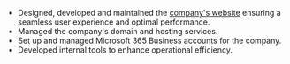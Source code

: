 - Designed, developed and maintained the [company's website](https://www.geotecenergy.pro) ensuring a seamless user experience and optimal performance.
- Managed the company's domain and hosting services.
- Set up and managed Microsoft 365 Business accounts for the company.
- Developed internal tools to enhance operational efficiency.